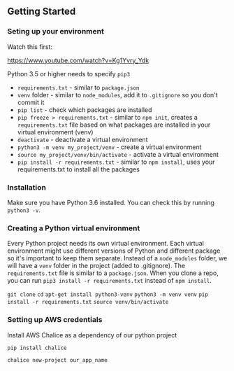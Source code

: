 ## Getting Started

### Seting up your environment

Watch this first:

https://www.youtube.com/watch?v=Kg1Yvry_Ydk

Python 3.5 or higher needs to specify `pip3`

- `requirements.txt` - similar to `package.json`
- `venv` folder - similar to `node_modules`, add it to `.gitignore` so you don't commit it
- `pip list` - check which packages are installed
- `pip freeze > requirements.txt` - similar to `npm init`, creates a `requirements.txt` file based on what packages are installed in your virtual environment (venv)
- `deactivate` - deactivate a virtual environment
- `python3 -m venv my_project/venv` - create a virtual environment
- `source my_project/venv/bin/activate` - activate a virtual environment
- `pip install -r requirements.txt` - similar to `npm install`, uses your requirements.txt to install all the packages

### Installation

Make sure you have Python 3.6 installed. You can check this by running `python3 -v`.

### Creating a Python virtual environment

Every Python project needs its own virtual environment. Each virtual environment might use different versions of Python and different package so it's important to keep them separate. Instead of a `node_modules` folder, we will have a `venv` folder in the project (added to .gitignore). The `requirements.txt` file is similar to a `package.json`. When you clone a repo, you can run `pip3 install -r requirements.txt` instead of `npm install`.

`git clone`
`cd`
`apt-get install python3-venv`
`python3 -m venv venv`
`pip install -r requirements.txt`
`source venv/bin/activate`

### Setting up AWS credentials


Install AWS Chalice as a dependency of our python project

`pip install chalice`

`chalice new-project our_app_name`
